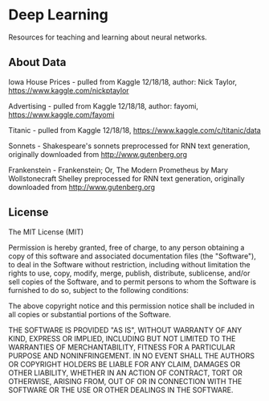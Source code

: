 # Deep Learning
Resources for teaching and learning about neural networks.

## About Data
Iowa House Prices - pulled from Kaggle 12/18/18, author: Nick Taylor, https://www.kaggle.com/nickptaylor <br>

Advertising - pulled from Kaggle 12/18/18, author: fayomi, https://www.kaggle.com/fayomi <br>

Titanic - pulled from Kaggle 12/18/18, https://www.kaggle.com/c/titanic/data <br>

Sonnets - Shakespeare's sonnets preprocessed for RNN text generation, originally downloaded from http://www.gutenberg.org <br>

Frankenstein - Frankenstein; Or, The Modern Prometheus by Mary Wollstonecraft Shelley preprocessed for RNN text generation, originally downloaded from http://www.gutenberg.org <br>

## License

The MIT License (MIT)

Permission is hereby granted, free of charge, to any person obtaining a copy
of this software and associated documentation files (the "Software"), to deal
in the Software without restriction, including without limitation the rights
to use, copy, modify, merge, publish, distribute, sublicense, and/or sell
copies of the Software, and to permit persons to whom the Software is
furnished to do so, subject to the following conditions:

The above copyright notice and this permission notice shall be included in all
copies or substantial portions of the Software.

THE SOFTWARE IS PROVIDED "AS IS", WITHOUT WARRANTY OF ANY KIND, EXPRESS OR
IMPLIED, INCLUDING BUT NOT LIMITED TO THE WARRANTIES OF MERCHANTABILITY,
FITNESS FOR A PARTICULAR PURPOSE AND NONINFRINGEMENT. IN NO EVENT SHALL THE
AUTHORS OR COPYRIGHT HOLDERS BE LIABLE FOR ANY CLAIM, DAMAGES OR OTHER
LIABILITY, WHETHER IN AN ACTION OF CONTRACT, TORT OR OTHERWISE, ARISING FROM,
OUT OF OR IN CONNECTION WITH THE SOFTWARE OR THE USE OR OTHER DEALINGS IN THE
SOFTWARE.
